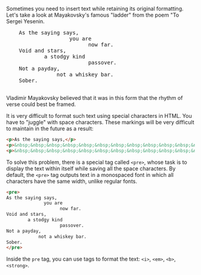 
Sometimes you need to insert text while retaining its original formatting. Let's take a look at Mayakovsky's famous "ladder" from the poem "To Sergei Yesenin.

<div class="hexlet-basics-example">
    <pre>
    As the saying says,
                    you are
                          now far.
    Void and stars,
            a stodgy kind
                          passover.
    Not a payday,
                not a whiskey bar.
    Sober.
    </pre>
</div>

Vladimir Mayakovsky believed that it was in this form that the rhythm of verse could best be framed.

It is very difficult to format such text using special characters in HTML. You have to "juggle" with space characters. These markings will be very difficult to maintain in the future as a result:

```html
<p>As the saying says,</p>
<p>&nbsp;&nbsp;&nbsp;&nbsp;&nbsp;&nbsp;&nbsp;&nbsp;&nbsp;&nbsp;&nbsp;&nbsp;&nbsp;&nbsp;&nbsp;you are</p>
<p>&nbsp;&nbsp;&nbsp;&nbsp;&nbsp;&nbsp;&nbsp;&nbsp;&nbsp;&nbsp;&nbsp;&nbsp;&nbsp;&nbsp;&nbsp;&nbsp;&nbsp;&nbsp;&nbsp;&nbsp;&nbsp;&nbsp;&nbsp;&nbsp;&nbsp;&nbsp;&nbsp;&nbsp;&nbsp;&nbsp;&nbsp;&nbsp;&nbsp;&nbsp;&nbsp;now far.</p>
```

To solve this problem, there is a special tag called `<pre>`, whose task is to display the text within itself while saving all the space characters. By default, the `<pre>` tag outputs text in a monospaced font in which all characters have the same width, unlike regular fonts.

```html
<pre>
As the saying says,
              you are
                    now far.
Void and stars,
        a stodgy kind
                    passover.
Not a payday,
            not a whiskey bar.
Sober.
</pre>
```

Inside the `pre` tag, you can use tags to format the text: `<i>`, `<em>`, `<b>`, `<strong>`.
